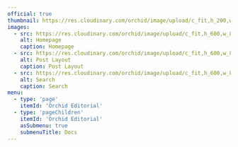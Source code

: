 ```yaml
---
official: true
thumbnail: https://res.cloudinary.com/orchid/image/upload/c_fit,h_200,w_400/v1524970938/themes/editorial/1.jpg
images:
  - src: https://res.cloudinary.com/orchid/image/upload/c_fit,h_600,w_800/v1524970938/themes/editorial/1.jpg
    alt: Homepage
    caption: Homepage
  - src: https://res.cloudinary.com/orchid/image/upload/c_fit,h_600,w_800/v1524970938/themes/editorial/2.jpg
    alt: Post Layout
    caption: Post Layout
  - src: https://res.cloudinary.com/orchid/image/upload/c_fit,h_600,w_800/v1524970938/themes/editorial/3.jpg
    alt: Search
    caption: Search
menu:
  - type: 'page'
    itemId: 'Orchid Editorial'
  - type: 'pageChildren'
    itemId: 'Orchid Editorial'
    asSubmenu: true
    submenuTitle: Docs
---
```


